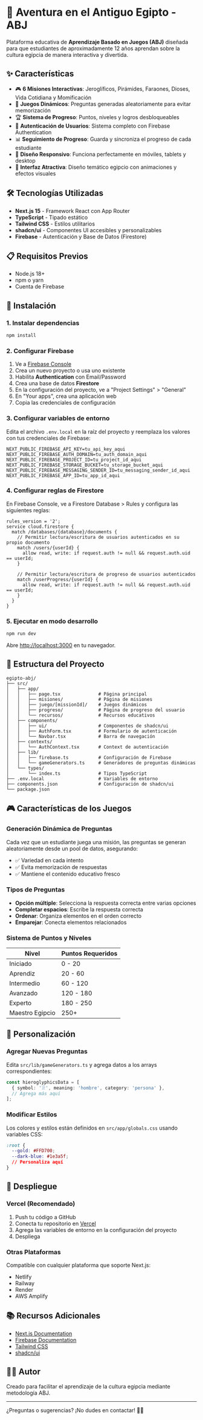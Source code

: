 # 🏺 Aventura en el Antiguo Egipto - ABJ

Plataforma educativa de **Aprendizaje Basado en Juegos (ABJ)** diseñada para que estudiantes de aproximadamente 12 años aprendan sobre la cultura egipcia de manera interactiva y divertida.

## ✨ Características

- 🎮 **6 Misiones Interactivas**: Jeroglíficos, Pirámides, Faraones, Dioses, Vida Cotidiana y Momificación
- 🎲 **Juegos Dinámicos**: Preguntas generadas aleatoriamente para evitar memorización
- 🏆 **Sistema de Progreso**: Puntos, niveles y logros desbloqueables
- 🔐 **Autenticación de Usuarios**: Sistema completo con Firebase Authentication
- 📊 **Seguimiento de Progreso**: Guarda y sincroniza el progreso de cada estudiante
- 📱 **Diseño Responsivo**: Funciona perfectamente en móviles, tablets y desktop
- 🎨 **Interfaz Atractiva**: Diseño temático egipcio con animaciones y efectos visuales

## 🛠️ Tecnologías Utilizadas

- **Next.js 15** - Framework React con App Router
- **TypeScript** - Tipado estático
- **Tailwind CSS** - Estilos utilitarios
- **shadcn/ui** - Componentes UI accesibles y personalizables
- **Firebase** - Autenticación y Base de Datos (Firestore)

## 📋 Requisitos Previos

- Node.js 18+
- npm o yarn
- Cuenta de Firebase

## 🚀 Instalación

### 1. Instalar dependencias

```bash
npm install
```

### 2. Configurar Firebase

1. Ve a [Firebase Console](https://console.firebase.google.com/)
2. Crea un nuevo proyecto o usa uno existente
3. Habilita **Authentication** con Email/Password
4. Crea una base de datos **Firestore**
5. En la configuración del proyecto, ve a "Project Settings" > "General"
6. En "Your apps", crea una aplicación web
7. Copia las credenciales de configuración

### 3. Configurar variables de entorno

Edita el archivo `.env.local` en la raíz del proyecto y reemplaza los valores con tus credenciales de Firebase:

```env
NEXT_PUBLIC_FIREBASE_API_KEY=tu_api_key_aqui
NEXT_PUBLIC_FIREBASE_AUTH_DOMAIN=tu_auth_domain_aqui
NEXT_PUBLIC_FIREBASE_PROJECT_ID=tu_project_id_aqui
NEXT_PUBLIC_FIREBASE_STORAGE_BUCKET=tu_storage_bucket_aqui
NEXT_PUBLIC_FIREBASE_MESSAGING_SENDER_ID=tu_messaging_sender_id_aqui
NEXT_PUBLIC_FIREBASE_APP_ID=tu_app_id_aqui
```

### 4. Configurar reglas de Firestore

En Firebase Console, ve a Firestore Database > Rules y configura las siguientes reglas:

```
rules_version = '2';
service cloud.firestore {
  match /databases/{database}/documents {
    // Permitir lectura/escritura de usuarios autenticados en su propio documento
    match /users/{userId} {
      allow read, write: if request.auth != null && request.auth.uid == userId;
    }

    // Permitir lectura/escritura de progreso de usuarios autenticados
    match /userProgress/{userId} {
      allow read, write: if request.auth != null && request.auth.uid == userId;
    }
  }
}
```

### 5. Ejecutar en modo desarrollo

```bash
npm run dev
```

Abre [http://localhost:3000](http://localhost:3000) en tu navegador.

## 📁 Estructura del Proyecto

```
egipto-abj/
├── src/
│   ├── app/
│   │   ├── page.tsx              # Página principal
│   │   ├── misiones/             # Página de misiones
│   │   ├── juego/[missionId]/    # Juegos dinámicos
│   │   ├── progreso/             # Página de progreso del usuario
│   │   └── recursos/             # Recursos educativos
│   ├── components/
│   │   ├── ui/                   # Componentes de shadcn/ui
│   │   ├── AuthForm.tsx          # Formulario de autenticación
│   │   └── Navbar.tsx            # Barra de navegación
│   ├── contexts/
│   │   └── AuthContext.tsx       # Context de autenticación
│   ├── lib/
│   │   ├── firebase.ts           # Configuración de Firebase
│   │   └── gameGenerators.ts     # Generadores de preguntas dinámicas
│   └── types/
│       └── index.ts              # Tipos TypeScript
├── .env.local                    # Variables de entorno
├── components.json               # Configuración de shadcn/ui
└── package.json
```

## 🎮 Características de los Juegos

### Generación Dinámica de Preguntas

Cada vez que un estudiante juega una misión, las preguntas se generan aleatoriamente desde un pool de datos, asegurando:

- ✅ Variedad en cada intento
- ✅ Evita memorización de respuestas
- ✅ Mantiene el contenido educativo fresco

### Tipos de Preguntas

- **Opción múltiple**: Selecciona la respuesta correcta entre varias opciones
- **Completar espacios**: Escribe la respuesta correcta
- **Ordenar**: Organiza elementos en el orden correcto
- **Emparejar**: Conecta elementos relacionados

### Sistema de Puntos y Niveles

| Nivel | Puntos Requeridos |
|-------|-------------------|
| Iniciado | 0 - 20 |
| Aprendiz | 20 - 60 |
| Intermedio | 60 - 120 |
| Avanzado | 120 - 180 |
| Experto | 180 - 250 |
| Maestro Egipcio | 250+ |

## 🎨 Personalización

### Agregar Nuevas Preguntas

Edita `src/lib/gameGenerators.ts` y agrega datos a los arrays correspondientes:

```typescript
const hieroglyphicsData = [
  { symbol: '𓀀', meaning: 'hombre', category: 'persona' },
  // Agrega más aquí
];
```

### Modificar Estilos

Los colores y estilos están definidos en `src/app/globals.css` usando variables CSS:

```css
:root {
  --gold: #FFD700;
  --dark-blue: #1e3a5f;
  // Personaliza aquí
}
```

## 🚢 Despliegue

### Vercel (Recomendado)

1. Push tu código a GitHub
2. Conecta tu repositorio en [Vercel](https://vercel.com)
3. Agrega las variables de entorno en la configuración del proyecto
4. Despliega

### Otras Plataformas

Compatible con cualquier plataforma que soporte Next.js:
- Netlify
- Railway
- Render
- AWS Amplify

## 📚 Recursos Adicionales

- [Next.js Documentation](https://nextjs.org/docs)
- [Firebase Documentation](https://firebase.google.com/docs)
- [Tailwind CSS](https://tailwindcss.com/docs)
- [shadcn/ui](https://ui.shadcn.com/)

## 👨‍💻 Autor

Creado para facilitar el aprendizaje de la cultura egipcia mediante metodología ABJ.

---

¿Preguntas o sugerencias? ¡No dudes en contactar! 🏺✨

